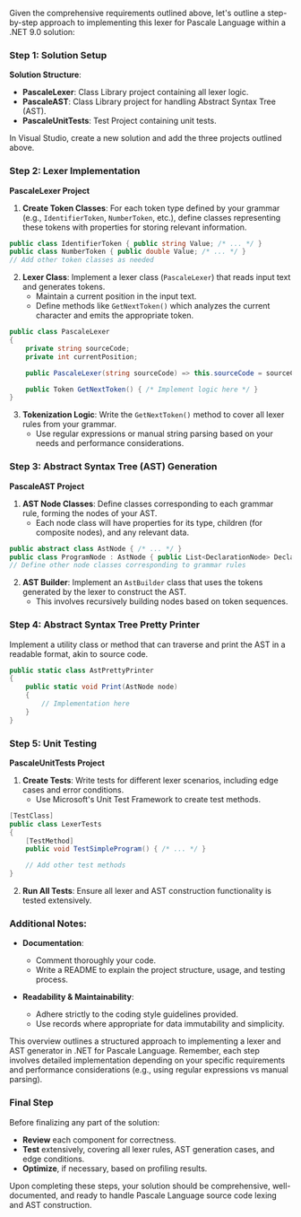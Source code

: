 ﻿Given the comprehensive requirements outlined above, let's outline a step-by-step approach to implementing this lexer for Pascale Language within a .NET 9.0 solution:

### Step 1: Solution Setup

**Solution Structure**:
- **PascaleLexer**: Class Library project containing all lexer logic.
- **PascaleAST**: Class Library project for handling Abstract Syntax Tree (AST).
- **PascaleUnitTests**: Test Project containing unit tests.

In Visual Studio, create a new solution and add the three projects outlined above.

### Step 2: Lexer Implementation

**PascaleLexer Project**

1. **Create Token Classes**: For each token type defined by your grammar (e.g., `IdentifierToken`, `NumberToken`, etc.), define classes representing these tokens with properties for storing relevant information.

```csharp
public class IdentifierToken { public string Value; /* ... */ }
public class NumberToken { public double Value; /* ... */ }
// Add other token classes as needed
```

2. **Lexer Class**: Implement a lexer class (`PascaleLexer`) that reads input text and generates tokens.
   - Maintain a current position in the input text.
   - Define methods like `GetNextToken()` which analyzes the current character and emits the appropriate token.

```csharp
public class PascaleLexer
{
    private string sourceCode;
    private int currentPosition;

    public PascaleLexer(string sourceCode) => this.sourceCode = sourceCode;

    public Token GetNextToken() { /* Implement logic here */ }
}
```

3. **Tokenization Logic**: Write the `GetNextToken()` method to cover all lexer rules from your grammar.
   - Use regular expressions or manual string parsing based on your needs and performance considerations.

### Step 3: Abstract Syntax Tree (AST) Generation

**PascaleAST Project**

1. **AST Node Classes**: Define classes corresponding to each grammar rule, forming the nodes of your AST.
   - Each node class will have properties for its type, children (for composite nodes), and any relevant data.

```csharp
public abstract class AstNode { /* ... */ }
public class ProgramNode : AstNode { public List<DeclarationNode> Declarations; /* ... */ }
// Define other node classes corresponding to grammar rules
```

2. **AST Builder**: Implement an `AstBuilder` class that uses the tokens generated by the lexer to construct the AST.
   - This involves recursively building nodes based on token sequences.

### Step 4: Abstract Syntax Tree Pretty Printer

Implement a utility class or method that can traverse and print the AST in a readable format, akin to source code. 

```csharp
public static class AstPrettyPrinter
{
    public static void Print(AstNode node)
    {
        // Implementation here
    }
}
```

### Step 5: Unit Testing

**PascaleUnitTests Project**

1. **Create Tests**: Write tests for different lexer scenarios, including edge cases and error conditions.
   - Use Microsoft's Unit Test Framework to create test methods.

```csharp
[TestClass]
public class LexerTests
{
    [TestMethod]
    public void TestSimpleProgram() { /* ... */ }

    // Add other test methods
}
```

2. **Run All Tests**: Ensure all lexer and AST construction functionality is tested extensively.

### Additional Notes:

- **Documentation**:
  - Comment thoroughly your code.
  - Write a README to explain the project structure, usage, and testing process.

- **Readability & Maintainability**:
  - Adhere strictly to the coding style guidelines provided.
  - Use records where appropriate for data immutability and simplicity.

This overview outlines a structured approach to implementing a lexer and AST generator in .NET for Pascale Language. Remember, each step involves detailed implementation depending on your specific requirements and performance considerations (e.g., using regular expressions vs manual parsing).

### Final Step

Before finalizing any part of the solution:

- **Review** each component for correctness.
- **Test** extensively, covering all lexer rules, AST generation cases, and edge conditions.
- **Optimize**, if necessary, based on profiling results.

Upon completing these steps, your solution should be comprehensive, well-documented, and ready to handle Pascale Language source code lexing and AST construction.